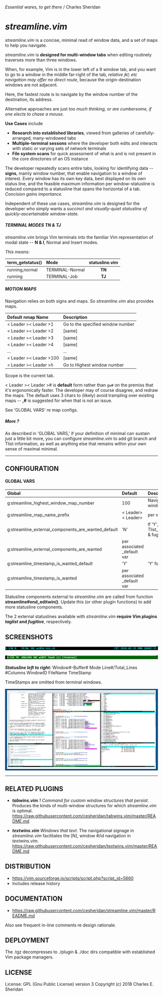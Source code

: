 _Essential wares, to get there_ / Charles Sheridan

# _streamline.vim_

_streamline.vim_ is a concise, minimal read of window data, and a set of maps to help you navigate.

_streamline.vim_ is **designed for multi-window tabs** when editing routinely traverses more than three windows.  

When, for example, Vim is in the lower left of a 9 window tab, and you want to go to a window in the middle far-right of the tab, _relative jkl; etc navigation may offer no direct route_, because the origin-destination windows are not adjacent.  

Here, the fastest route is to navigate by the window number of the destination, its address.  

Alternative approaches are just _too much thinking, or are cumbersome, if one elects to chase a mouse_.

**Use Cases** include 
* **Research into established libraries**, viewed from galleries of carefully-arranged, many-windowed tabs
* **Multiple-terminal sessons** where the developer both edits and interacts with static or varying sets of network terminals
* **File system scans** for quick assessment of what is and is not present in the core directories of an OS instance

The developer repeatedly scans entire tabs, looking for identifying data -- **signs**, mainly window number, that enable navigation to a window of interest.  Every window has its own key data, best displayed on its own status line, and the feasible maximum information per window-statusline is reduced compared to a statusline that spans the horizontal of a tab. _Concision gains importance._

Independent of these use cases, _streamline.vim_ is designed for the developer who simply wants a _succinct and visually-quiet statusline of quickly-ascertainable window-state_.

##### TERMINAL MODES TN & TJ
_streamline.vim_ brings Vim terminals into the familiar Vim representation of modal state -- **N & I**, Normal and Insert modes.

_This means:_

| term_getstatus()  | Mode | statusline.vim|
| :--- | :--- | :---: | 
|running,normal | TERMINAL-Normal |**TN**|
|running | TERMINAL-Job |**TJ**|

##### MOTION MAPS
Navigation relies on both signs and maps.  So _streamline.vim_ also provides maps.

| Default nmap Name |  Description | 
| :--- | :--- | 
|< Leader >< Leader >1 |Go to the specified window number|
|< Leader >< Leader >2 |[same]|
|< Leader >< Leader >3 |[same]|
|< Leader >< Leader >4  | [same] |
|...|...|
|< Leader >< Leader >100|[same]|
|< Leader >< Leader >h|Go to Highest window number|

Scope is the current tab.

< Leader >< Leader ># is **default** form rather than `gw#` on the premiss that it's ergonomically faster.  The developer may of course disagree, and redraw the maps.  The default uses 3 chars to (likely) avoid trampling over existing maps -- **,#** is suggested for when that is not an issue.

See 'GLOBAL VARS' re map configs.

##### More ?
As described in 'GLOBAL VARS,' if your definition of minimal can sustain just a little bit more, you can configure _streamline.vim_ to add git branch and Tlist information, as well as anything else that remains within your own sense of maximal minimal.
___

## CONFIGURATION
#### GLOBAL VARS

| Global | Default |  Description | 
| :--- |  :--- | :--- | 
|g:streamline_highest_window_map_number| 100| Navigation map w/ highest window number  |
|g:streamline_map_name_prefix|< Leader>< Leader> | per var name  |
|g:streamline_external_components_are_wanted_default |'N' | If 'Y', statusline includes Tlist_Get_Tagname_By_Line() & fugitive#statusline() |
|g:streamline_external_components_are_wanted| per associated _default var ||
|g:streamline_timestamp_is_wanted_default|'Y' | 'Y' for timestamp display  |
|g:streamline_timestamp_is_wanted|  per associated _default var |||

Statusline components external to _streamline.vim_  are called from function **streamline#end_editwin()**.  Update this (or other plugin functions) to add more statusline components.

The 2 external statuslines available with _streamline.vim_ **require Vim plugins _taglist_ and _fugitive_**, respectively.


## SCREENSHOTS

[n]: ./doc_graphics/images/streamline.n.jpg?raw=true  "n"
![alt text][n]

[tn]: ./doc_graphics/images/streamline.tn.jpg?raw=true  "tn"
![alt text][tn]

_**Statusline left to right:**_ Window#-Buffer# Mode Line#/Total_Lines #Columns WindowID FileName TimeStamp

TimeStamps are omitted from terminal windows.

[8windows]: ./doc_graphics/images/streamline.8windows.jpg?raw=true  "8windows"
![alt text][8windows]
___

## RELATED PLUGINS
*  _**tabwins.vim** 1 Command for custom window structures that persist._  Produces the kinds of multi-window structures for which _streamline.vim_ is optimal.
  https://raw.githubusercontent.com/cesheridan/tabwins.vim/master/README.md

*  _**textwins.vim** Windows that text_.  The navigational signage in _streamline.vim_ facilitates the \[N\], window #/id navigation in _textwins.vim._ 
  https://raw.githubusercontent.com/cesheridan/textwins.vim/master/README.md

## DISTRIBUTION
* https://vim.sourceforge.io/scripts/script.php?script_id=5660
* Includes release history 

## DOCUMENTATION
* https://raw.githubusercontent.com/cesheridan/streamline.vim/master/README.md

Also see frequent in-line comments re design rationale.

## DEPLOYMENT
The .tgz decompresses to ./plugin & ./doc dirs compatible with established Vim package managers. 

## LICENSE 
License: GPL (Gnu Public License) version 3
Copyright (c) 2018 Charles E. Sheridan
